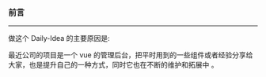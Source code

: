 ### 前言

----

 

做这个 Daily-Idea 的主要原因是:

 最近公司的项目是一个 vue 的管理后台，把平时用到的一些组件或者经验分享给大家，也是提升自己的一种方式，同时它也在不断的维护和拓展中 。 

